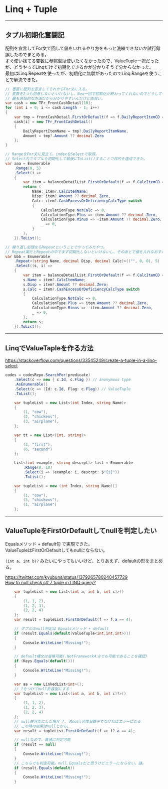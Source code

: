 # Linq + Tuple

---

## タプル初期化奮闘記

配列を宣言してFor文で回して値をいれるやり方をもっと洗練できないか試行錯誤したのでまとめる。  
すぐ使い捨てる変数に参照型は使いたくなかったので、ValueTuple一択だったが、どうやってLinqだけで初期化できるかが分かりそうで分からなかった。  
最初はLinq.Repeatを使ったが、初期化に無駄があったのでLinq.Rangeを使うことで解決できた。  

``` C# : 改善したい形
// 愚直に配列を宣言してそれからFor文に入る。
// 変数を2つも用意しないといけないし、New一回で初期化が終わってくれないのでどうしても野暮ったく感じてしまう。
// 最も原始的な方法だから分かりやすいんだけど古臭い。
var cash = new TFr_FrontCashDetail[10];
for (int i = 0; i <= cash.Length - 1; i++)
{
    var tmp = frontCashDetail.FirstOrDefault(f => f.DailyReportItemCD == i);
    cash[i] = new TFr_FrontCashDetail()
    {
        DailyReportItemName = tmp?.DailyReportItemName,
        Amount = tmp?.Amount ?? decimal.Zero
    };
}
```

``` C# : 完成案
// RangeをFor文に見立て、indexをSelectで取得。
// Select内でタプルを初期化して最後にToList()することで目的を達成できた。
var aaa = Enumerable
    .Range(0, 5)
    .Select(i =>
    {
        var item = balanceDetailList.FirstOrDefault(f => f.CalcItemCD == i + 1);
        return (
            Name: item?.CalcItemName,
            Disp: item?.Amount ?? decimal.Zero,
            Calc: item?.CashExcessOrDeficiencyCalcType switch
            {
                CalculationType.NotCalc => 0,
                CalculationType.Plus => item.Amount ?? decimal.Zero,
                CalculationType.Minus => -item.Amount ?? decimal.Zero,
                _ => 0,
            }
        );
    }).ToList();
```

``` C# : 最初に思いついた案(ボツ)
// 繰り返し処理ならRepeatということでやってみたやつ。
// Repeat案だとRepeatの中でまず初期化しないといけないし、そのあとで値を入れなおすので明らかに無駄。
var bbb = Enumerable
    .Repeat<(string Name, decimal Disp, decimal Calc)>(("", 0, 0), 5)
    .Select((s, i) =>
    {
        var item = balanceDetailList.FirstOrDefault(f => f.CalcItemCD == i + 1);
        s.Name = item?.CalcItemName;
        s.Disp = item?.Amount ?? decimal.Zero;
        s.Calc = item?.CashExcessOrDeficiencyCalcType switch
        {
            CalculationType.NotCalc => 0,
            CalculationType.Plus => item.Amount ?? decimal.Zero,
            CalculationType.Minus => -item.Amount ?? decimal.Zero,
            _ => 0,
        };
        return s;
    }).ToList();
```

---

## LinqでValueTapleを作る方法

<https://stackoverflow.com/questions/33545249/create-a-tuple-in-a-linq-select>

``` C#
codes = codesRepo.SearchFor(predicate)
    .Select(c => new { c.Id, c.Flag }) // anonymous type
    .AsEnumerable()
    .Select(c => (Id: c.Id, Flag: c.Flag)) // ValueTuple
    .ToList();
```

``` C# : ド安定
    var tupleList = new List<(int Index, string Name)>
    {
        (1, "cow"),
        (2, "chickens"),
        (3, "airplane"),
    };
```

``` C# : ValueTupleのListその1
    var tt = new List<(int, string)>
    {
        (3, "first"),
        (6, "second")
    };
```

``` C# : ValueTupleのListその2
    List<(int example, string descrpt)> list = Enumerable
        .Range(0, 10)
        .Select(i => (example: i, descrpt: $"{i}"))
        .ToList();
```

``` C# : 配列 もいけるよ
    var tupleList = new (int Index, string Name)[]
    {
        (1, "cow"),
        (5, "chickens"),
        (1, "airplane")
    };
```

---

## ValueTupleをFirstOrDefaultしてnullを判定したい

Equalsメソッド + default句 で実現できた。  
ValueTupleはFirstOrDefaultしてもnullにならない。  

`(int a, int b)?` みたいにやってもいいけど、とりあえず、defaultの形をまとめる。  

<https://twitter.com/kyubuns/status/1379265780240457729>  
[How to null check c# 7 tuple in LINQ query?](https://stackoverflow.com/questions/44307657/how-to-null-check-c-sharp-7-tuple-in-linq-query)  

``` C#
    var tupleList = new List<(int a, int b, int c)>()
    {
        (1, 1, 2),
        (1, 2, 3),
        (2, 2, 4)
    };
    var result = tupleList.FirstOrDefault(f => f.a == 4);

    // タプルのnull判定は Equalsメソッド + default
    if (result.Equals(default(ValueTuple<int,int,int>)))
    {
        Console.WriteLine("Missing!"); 
    }

    // default構文は省略可能(.NetFramework4.8でも可能であることを確認)
    if (Keys.Equals(default()))
    {
        Console.WriteLine("Missing!"); 
    }
```

``` C# : null許容型
    var aa = new LinkedList<int>();
    // ?をつけてnull許容型にする
    var tupleList = new List<(int a, int b, int c)?>()
    {
        (1, 1, 2),
        (1, 2, 3),
        (2, 2, 4)
    };
    // null許容型にした場合 ?. のnull合体演算子でなければエラーになる
    // この時の結果はnullとなる。
    var result = tupleList.FirstOrDefault(f => f?.a == 4);

    // nullなので、普通に判定可能
    if (result == null)
    {
        Console.WriteLine("Missing!");
    }
    // こちらでも判定可能。null.Equalsだと思うけどエラーにならない。謎。
    if (result.Equals(default))
    {
        Console.WriteLine("Missing!");
    }

```
